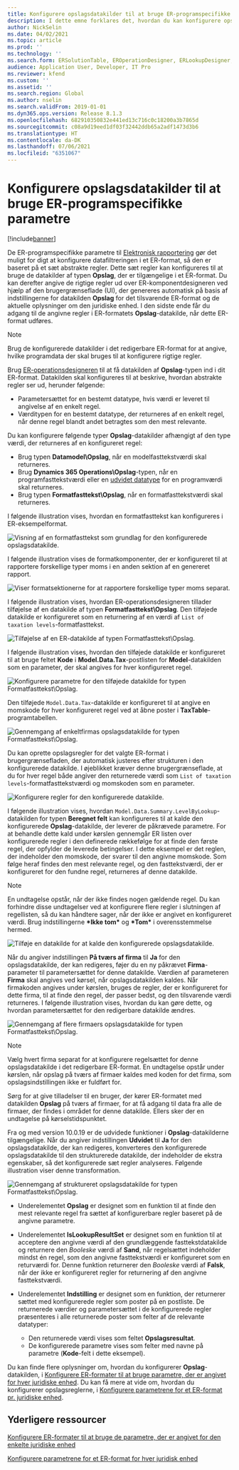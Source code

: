 ```yaml
---
title: Konfigurere opslagsdatakilder til at bruge ER-programspecifikke parametre
description: I dette emne forklares det, hvordan du kan konfigurere opslagsdatakilder i elektroniske rapporteringsformater (ER) til at bruge ER-programspecifikke parametre.
author: NickSelin
ms.date: 04/02/2021
ms.topic: article
ms.prod: ''
ms.technology: ''
ms.search.form: ERSolutionTable, EROperationDesigner, ERLookupDesigner, ERComponentLookupStructureEditing
audience: Application User, Developer, IT Pro
ms.reviewer: kfend
ms.custom: ''
ms.assetid: ''
ms.search.region: Global
ms.author: nselin
ms.search.validFrom: 2019-01-01
ms.dyn365.ops.version: Release 8.1.3
ms.openlocfilehash: 682910350832e441ed13c716c0c18200a3b7865d
ms.sourcegitcommit: c08a9d19eed1df03f32442ddb65a2adf1473d3b6
ms.translationtype: HT
ms.contentlocale: da-DK
ms.lasthandoff: 07/06/2021
ms.locfileid: "6351067"
---
```

# <a name="configure-lookup-data-sources-to-use-er-application-specific-parameters"></a>Konfigurere opslagsdatakilder til at bruge ER-programspecifikke parametre 

[!include[banner](../includes/banner.md)]

De ER-programspecifikke parametre til [Elektronisk rapportering](general-electronic-reporting.md) gør det muligt for digt at konfigurere datafiltreringen i et ER-format, så den er baseret på et sæt abstrakte regler. Dette sæt regler kan konfigureres til at bruge de datakilder af typen **Opslag**, der er tilgængelige i et ER-format. Du kan derefter angive de rigtige regler ud over ER-komponentdesigneren ved hjælp af den brugergrænseflade (UI), der genereres automatisk på basis af indstillingerne for datakilden **Opslag** for det tilsvarende ER-format og de aktuelle oplysninger om den juridiske enhed. I den sidste ende får du adgang til de angivne regler i ER-formatets **Opslag**-datakilde, når dette ER-format udføres.

> [!NOTE]
> Brug de konfigurerede datakilder i det redigerbare ER-format for at angive, hvilke programdata der skal bruges til at konfigurere rigtige regler.

Brug [ER-operationsdesigneren](general-electronic-reporting.md#building-a-format-that-uses-a-data-model-as-a-base) til at få datakilden af **Opslag**-typen ind i dit ER-format. Datakilden skal konfigureres til at beskrive, hvordan abstrakte regler ser ud, herunder følgende:

   - Parametersættet for en bestemt datatype, hvis værdi er leveret til angivelse af en enkelt regel.
   - Værditypen for en bestemt datatype, der returneres af en enkelt regel, når denne regel blandt andet betragtes som den mest relevante.

Du kan konfigurere følgende typer **Opslag**-datakilder afhængigt af den type værdi, der returneres af en konfigureret regel:

   - Brug typen **Datamodel\Opslag**, når en modelfasttekstværdi skal returneres.
   - Brug **Dynamics 365 Operations\Opslag**-typen, når en programfasttekstværdi eller en [udvidet datatype](../extensibility/extensible-edts.md) for en programværdi skal returneres.
   - Brug typen **Formatfasttekst\Opslag**, når en formatfasttekstværdi skal returneres.

I følgende illustration vises, hvordan en formatfasttekst kan konfigureres i ER-eksempelformat.

   ![Visning af en formatfasttekst som grundlag for den konfigurerede opslagsdatakilde.](./media/er-lookup-data-sources-img1.gif)

I følgende illustration vises de formatkomponenter, der er konfigureret til at rapportere forskellige typer moms i en anden sektion af en genereret rapport.

   ![Viser formatsektionerne for at rapportere forskellige typer moms separat.](./media/er-lookup-data-sources-img2.png)

I følgende illustration vises, hvordan ER-operationsdesigneren tillader tilføjelse af en datakilde af typen **Formatfasttekst\Opslag**.  Den tilføjede datakilde er konfigureret som en returnering af en værdi af `List of taxation levels`-formatfasttekst.

   ![Tilføjelse af en ER-datakilde af typen Formatfasttekst\Opslag.](./media/er-lookup-data-sources-img3.gif)

I følgende illustration vises, hvordan den tilføjede datakilde er konfigureret til at bruge feltet **Kode** i **Model.Data.Tax**-postlisten for **Model**-datakilden som en parameter, der skal angives for hver konfigureret regel.

![Konfigurere parametre for den tilføjede datakilde for typen Formatfasttekst\Opslag.](./media/er-lookup-data-sources-img4.gif)

Den tilføjede `Model.Data.Tax`-datakilde er konfigureret til at angive en momskode for hver konfigureret regel ved at åbne poster i **TaxTable**-programtabellen.

   ![Gennemgang af enkeltfirmas opslagsdatakilde for typen Formatfasttekst\Opslag.](./media/er-lookup-data-sources-img5.gif)

Du kan oprette opslagsregler for det valgte ER-format i brugergrænsefladen, der automatisk justeres efter strukturen i den konfigurerede datakilde. I øjeblikket kræver denne brugergrænseflade, at du for hver regel både angiver den returnerede værdi som `List of taxation levels`-formatfasttekstværdi og momskoden som en parameter.

   ![Konfigurere regler for den konfigurerede datakilde.](./media/er-lookup-data-sources-img6.gif)

I følgende illustration vises, hvordan `Model.Data.Summary.LevelByLookup`-datakilden for typen **Beregnet felt** kan konfigureres til at kalde den konfigurerede **Opslag**-datakilde, der leverer de påkrævede parametre. For at behandle dette kald under kørslen gennemgår ER listen over konfigurerede regler i den definerede rækkefølge for at finde den første regel, der opfylder de leverede betingelser. I dette eksempel er det reglen, der indeholder den momskode, der svarer til den angivne momskode. Som følge heraf findes den mest relevante regel, og den fasttekstværdi, der er konfigureret for den fundne regel, returneres af denne datakilde.

> [!NOTE]
> En undtagelse opstår, når der ikke findes nogen gældende regel. Du kan forhindre disse undtagelser ved at konfigurere flere regler i slutningen af regellisten, så du kan håndtere sager, når der ikke er angivet en konfigureret værdi. Brug indstillingerne **\*Ikke tom\*** og **\*Tom\*** i overensstemmelse hermed.  
>
> ![Tilføje en datakilde for at kalde den konfigurerede opslagsdatakilde.](./media/er-lookup-data-sources-img7.png)

Når du angiver indstillingen **På tværs af firma** til **Ja** for den opslagsdatakilde, der kan redigeres, føjer du en ny påkrævet **Firma**-parameter til parametersættet for denne datakilde. Værdien af parameteren **Firma** skal angives ved kørsel, når opslagsdatakilden kaldes. Når firmakoden angives under kørslen, bruges de regler, der er konfigureret for dette firma, til at finde den regel, der passer bedst, og den tilsvarende værdi returneres. I følgende illustration vises, hvordan du kan gøre dette, og hvordan parametersættet for den redigerbare datakilde ændres.

   ![Gennemgang af flere firmaers opslagsdatakilde for typen Formatfasttekst\Opslag.](./media/er-lookup-data-sources-img8.gif)

> [!NOTE]
> Vælg hvert firma separat for at konfigurere regelsættet for denne opslagsdatakilde i det redigerbare ER-format. En undtagelse opstår under kørslen, når opslag på tværs af firmaer kaldes med koden for det firma, som opslagsindstillingen ikke er fuldført for.
>
> Sørg for at give tilladelser til en bruger, der kører ER-formatet med datakilden **Opslag** på tværs af firmaer, for at få adgang til data fra alle de firmaer, der findes i området for denne datakilde. Ellers sker der en undtagelse på kørselstidspunktet.

Fra og med version 10.0.19 er de udvidede funktioner i **Opslag**-datakilderne tilgængelige. Når du angiver indstillingen **Udvidet** til **Ja** for den opslagsdatakilde, der kan redigeres, konverteres den konfigurerede opslagsdatakilde til den strukturerede datakilde, der indeholder de ekstra egenskaber, så det konfigurerede sæt regler analyseres. Følgende illustration viser denne transformation.

   ![Gennemgang af struktureret opslagsdatakilde for typen Formatfasttekst\Opslag.](./media/er-lookup-data-sources-img9.gif)

- Underelementet **Opslag** er designet som en funktion til at finde den mest relevante regel fra sættet af konfigurerbare regler baseret på de angivne parametre.
- Underelementet **IsLookupResultSet** er designet som en funktion til at acceptere den angivne værdi af den grundlæggende fasttekstdatakilde og returnere den *Booleske* værdi af **Sand**, når regelsættet indeholder mindst én regel, som den angivne fasttekstværdi er konfigureret som en returværdi for. Denne funktion returnerer den *Booleske* værdi af **Falsk**, når der ikke er konfigureret regler for returnering af den angivne fasttekstværdi.
- Underelementet **Indstilling** er designet som en funktion, der returnerer sættet med konfigurerede regler som poster på en postliste. De returnerede værdier og parametersættet i de konfigurerede regler præsenteres i alle returnerede poster som felter af de relevante datatyper:

    - Den returnerede værdi vises som feltet **Opslagsresultat**.
    - De konfigurerede parametre vises som felter med navne på parametre (**Kode**-felt i dette eksempel).

Du kan finde flere oplysninger om, hvordan du konfigurerer **Opslag**-datakilden, i [Konfigurere ER-formater til at bruge parametre, der er angivet for hver juridiske enhed](er-app-specific-parameters-configure-format.md). Du kan få mere at vide om, hvordan du konfigurerer opslagsreglerne, i [Konfigurere parametrene for et ER-format pr. juridiske enhed](er-app-specific-parameters-set-up.md).

## <a name="additional-resources"></a>Yderligere ressourcer

[Konfigurere ER-formater til at bruge de parametre, der er angivet for den enkelte juridiske enhed](er-app-specific-parameters-configure-format.md)

[Konfigurere parametrene for et ER-format for hver juridisk enhed](er-app-specific-parameters-set-up.md)
